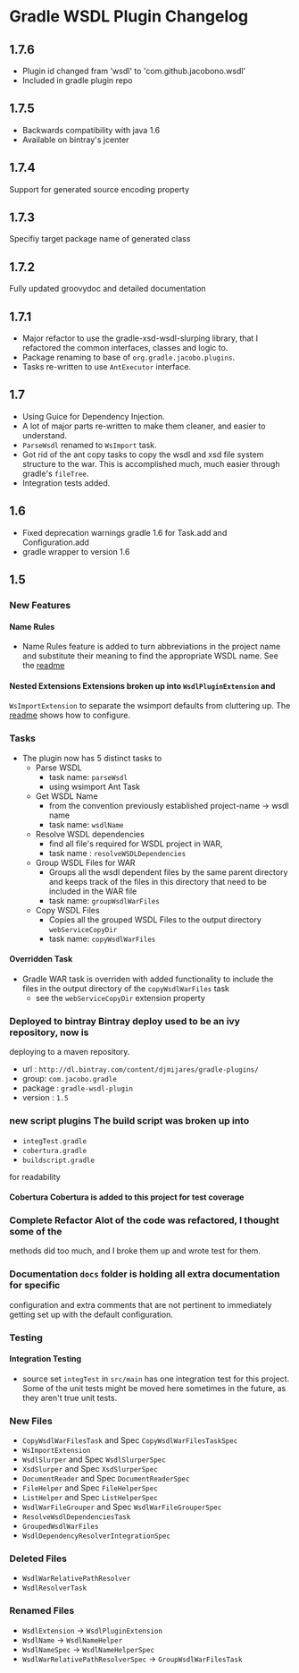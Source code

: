 # Gradle WSDL Plugin Changelog

## 1.7.6

- Plugin id changed fram 'wsdl' to 'com.github.jacobono.wsdl'
- Included in gradle plugin repo

## 1.7.5

- Backwards compatibility with java 1.6
- Available on bintray's jcenter

## 1.7.4

Support for generated source encoding property

## 1.7.3

Specifiy target package name of generated class

## 1.7.2

Fully updated groovydoc and detailed documentation

## 1.7.1

- Major refactor to use the gradle-xsd-wsdl-slurping library, that I refactored
  the common interfaces, classes and logic to.
- Package renaming to base of `org.gradle.jacobo.plugins`.
- Tasks re-written to use `AntExecutor` interface.

## 1.7
- Using Guice for Dependency Injection.
- A lot of major parts re-written to make them cleaner, and easier to understand.
- `ParseWsdl` renamed to `WsImport` task.
- Got rid of the ant copy tasks to copy the wsdl and xsd file system structure
  to the war.  This is accomplished much, much easier through gradle's
  `fileTree`.
- Integration tests added.

## 1.6

- Fixed deprecation warnings gradle 1.6 for Task.add and Configuration.add
- gradle wrapper to version 1.6

## 1.5

### New Features

#### Name Rules
- Name Rules feature is added to turn abbreviations in the project name and
  substitute their meaning to find the appropriate WSDL name.  See the
  [readme](README.md)

#### Nested Extensions Extensions broken up into `WsdlPluginExtension` and
`WsImportExtension` to separate the wsimport defaults from cluttering up.  The
[readme](README.md) shows how to configure.

### Tasks
- The plugin now has 5 distinct tasks to
  - Parse WSDL
    - task name: `parseWsdl`
    - using wsimport Ant Task
  - Get WSDL Name
    - from the convention previously established project-name -> wsdl name
    - task name: `wsdlName`
  - Resolve WSDL dependencies
    - find all file's required for WSDL project in WAR,
    - task name : `resolveWSDLDependencies`
  - Group WSDL Files for WAR
    - Groups all the wsdl dependent files by the same parent directory and keeps
      track of the files in this directory that need to be included in the WAR
      file
    - task name: `groupWsdlWarFiles`
  - Copy WSDL Files
    - Copies all the grouped WSDL Files to the output directory
      `webServiceCopyDir`
    - task name: `copyWsdlWarFiles`

#### Overridden Task
- Gradle WAR task is overriden with added functionality to include the files in
  the output directory of the `copyWsdlWarFiles` task
  - see the `webServiceCopyDir` extension property

### Deployed to bintray Bintray deploy used to be an ivy repository, now is
deploying to a maven repository.

- url : `http://dl.bintray.com/content/djmijares/gradle-plugins/`
- group: `com.jacobo.gradle`
- package : `gradle-wsdl-plugin`
- version : `1.5`


### new script plugins The build script was broken up into

- `integTest.gradle`
- `cobertura.gradle`
- `buildscript.gradle`

for readability

#### Cobertura Cobertura is added to this project for test coverage

### Complete Refactor Alot of the code was refactored, I thought some of the
methods did too much, and I broke them up and wrote test for them.

### Documentation `docs` folder is holding all extra documentation for specific
configuration and extra comments that are not pertinent to immediately getting
set up with the default configuration.

### Testing

#### Integration Testing
- source set `integTest` in `src/main` has one integration test for this
  project.  Some of the unit tests might be moved here sometimes in the future,
  as they aren't true unit tests.

### New Files
- `CopyWsdlWarFilesTask` and Spec `CopyWsdlWarFilesTaskSpec`
- `WsImportExtension`
- `WsdlSlurper` and Spec `WsdlSlurperSpec`
- `XsdSlurper` and Spec `XsdSlurperSpec`
- `DocumentReader` and Spec `DocumentReaderSpec`
- `FileHelper` and Spec `FileHelperSpec`
- `ListHelper` and Spec `ListHelperSpec`
- `WsdlWarFileGrouper` and Spec `WsdlWarFileGrouperSpec`
- `ResolveWsdlDependenciesTask`
- `GroupedWsdlWarFiles`
- `WsdlDependencyResolverIntegrationSpec`

### Deleted Files
- `WsdlWarRelativePathResolver`
- `WsdlResolverTask`

### Renamed Files
- `WsdlExtension` -> `WsdlPluginExtension`
- `WsdlName` -> `WsdlNameHelper`
- `WsdlNameSpec` -> `WsdlNameHelperSpec`
- `WsdlWarRelativePathResolverSpec` -> `GroupWsdlWarFilesTask`

